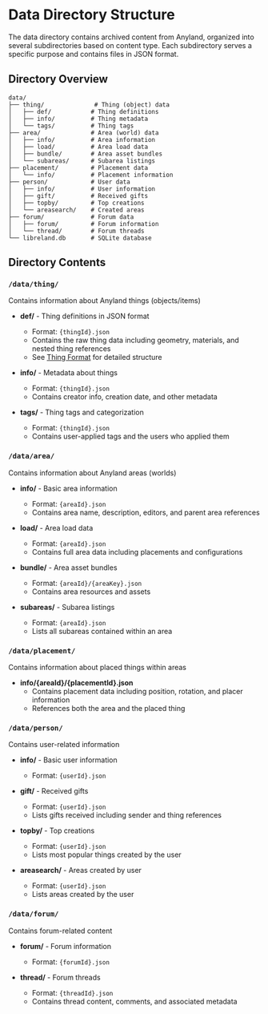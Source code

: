 # Data Directory Structure

The data directory contains archived content from Anyland, organized into several subdirectories based on content type. Each subdirectory serves a specific purpose and contains files in JSON format.

## Directory Overview

```
data/
├── thing/              # Thing (object) data
│   ├── def/           # Thing definitions
│   ├── info/          # Thing metadata
│   └── tags/          # Thing tags
├── area/              # Area (world) data
│   ├── info/          # Area information
│   ├── load/          # Area load data
│   ├── bundle/        # Area asset bundles
│   └── subareas/      # Subarea listings
├── placement/         # Placement data
│   └── info/          # Placement information
├── person/            # User data
│   ├── info/          # User information
│   ├── gift/          # Received gifts
│   ├── topby/         # Top creations
│   └── areasearch/    # Created areas
├── forum/             # Forum data
│   ├── forum/         # Forum information
│   └── thread/        # Forum threads
└── libreland.db       # SQLite database
```

## Directory Contents

### `/data/thing/`
Contains information about Anyland things (objects/items)

- **def/** - Thing definitions in JSON format
  - Format: `{thingId}.json`
  - Contains the raw thing data including geometry, materials, and nested thing references
  - See [Thing Format](./thing-format.md) for detailed structure

- **info/** - Metadata about things
  - Format: `{thingId}.json`
  - Contains creator info, creation date, and other metadata

- **tags/** - Thing tags and categorization
  - Format: `{thingId}.json`
  - Contains user-applied tags and the users who applied them

### `/data/area/`
Contains information about Anyland areas (worlds)

- **info/** - Basic area information
  - Format: `{areaId}.json`
  - Contains area name, description, editors, and parent area references

- **load/** - Area load data
  - Format: `{areaId}.json`
  - Contains full area data including placements and configurations

- **bundle/** - Area asset bundles
  - Format: `{areaId}/{areaKey}.json`
  - Contains area resources and assets

- **subareas/** - Subarea listings
  - Format: `{areaId}.json`
  - Lists all subareas contained within an area

### `/data/placement/`
Contains information about placed things within areas

- **info/{areaId}/{placementId}.json**
  - Contains placement data including position, rotation, and placer information
  - References both the area and the placed thing

### `/data/person/`
Contains user-related information

- **info/** - Basic user information
  - Format: `{userId}.json`

- **gift/** - Received gifts
  - Format: `{userId}.json`
  - Lists gifts received including sender and thing references

- **topby/** - Top creations
  - Format: `{userId}.json`
  - Lists most popular things created by the user

- **areasearch/** - Areas created by user
  - Format: `{userId}.json`
  - Lists areas created by the user

### `/data/forum/`
Contains forum-related content

- **forum/** - Forum information
  - Format: `{forumId}.json`

- **thread/** - Forum threads
  - Format: `{threadId}.json`
  - Contains thread content, comments, and associated metadata
